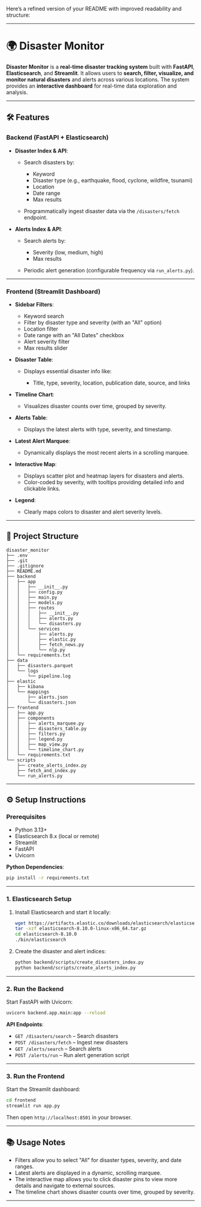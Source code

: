 Here’s a refined version of your README with improved readability and structure:

---

# 🌍 Disaster Monitor

**Disaster Monitor** is a **real-time disaster tracking system** built with **FastAPI**, **Elasticsearch**, and **Streamlit**. It allows users to **search, filter, visualize, and monitor natural disasters** and alerts across various locations. The system provides an **interactive dashboard** for real-time data exploration and analysis.

---

## 🛠 Features

### **Backend (FastAPI + Elasticsearch)**

* **Disaster Index & API**:

  * Search disasters by:

    * Keyword
    * Disaster type (e.g., earthquake, flood, cyclone, wildfire, tsunami)
    * Location
    * Date range
    * Max results
  * Programmatically ingest disaster data via the `/disasters/fetch` endpoint.
* **Alerts Index & API**:

  * Search alerts by:

    * Severity (low, medium, high)
    * Max results
  * Periodic alert generation (configurable frequency via `run_alerts.py`).

---

### **Frontend (Streamlit Dashboard)**

* **Sidebar Filters**:

  * Keyword search
  * Filter by disaster type and severity (with an "All" option)
  * Location filter
  * Date range with an "All Dates" checkbox
  * Alert severity filter
  * Max results slider

* **Disaster Table**:

  * Displays essential disaster info like:

    * Title, type, severity, location, publication date, source, and links

* **Timeline Chart**:

  * Visualizes disaster counts over time, grouped by severity.

* **Alerts Table**:

  * Displays the latest alerts with type, severity, and timestamp.

* **Latest Alert Marquee**:

  * Dynamically displays the most recent alerts in a scrolling marquee.

* **Interactive Map**:

  * Displays scatter plot and heatmap layers for disasters and alerts.
  * Color-coded by severity, with tooltips providing detailed info and clickable links.

* **Legend**:

  * Clearly maps colors to disaster and alert severity levels.

---

## 📂 Project Structure

```
disaster_monitor
├── .env
├── .git
├── .gitignore
├── README.md
├── backend
│   ├── app
│   │   ├── __init__.py
│   │   ├── config.py
│   │   ├── main.py
│   │   ├── models.py
│   │   ├── routes
│   │   │   ├── __init__.py
│   │   │   ├── alerts.py
│   │   │   └── disasters.py
│   │   └── services
│   │       ├── alerts.py
│   │       ├── elastic.py
│   │       ├── fetch_news.py
│   │       └── nlp.py
│   └── requirements.txt
├── data
│   ├── disasters.parquet
│   └── logs
│       └── pipeline.log
├── elastic
│   ├── kibana
│   └── mappings
│       ├── alerts.json
│       └── disasters.json
├── frontend
│   ├── app.py
│   ├── components
│   │   ├── alerts_marquee.py
│   │   ├── disasters_table.py
│   │   ├── filters.py
│   │   ├── legend.py
│   │   ├── map_view.py
│   │   └── timeline_chart.py
│   └── requirements.txt
└── scripts
    ├── create_alerts_index.py
    ├── fetch_and_index.py
    └── run_alerts.py
```

---

## ⚙️ Setup Instructions

### **Prerequisites**

* Python 3.13+
* Elasticsearch 8.x (local or remote)
* Streamlit
* FastAPI
* Uvicorn

**Python Dependencies**:

```bash
pip install -r requirements.txt
```

---

### **1. Elasticsearch Setup**

1. Install Elasticsearch and start it locally:

   ```bash
   wget https://artifacts.elastic.co/downloads/elasticsearch/elasticsearch-8.10.0-linux-x86_64.tar.gz
   tar -xzf elasticsearch-8.10.0-linux-x86_64.tar.gz
   cd elasticsearch-8.10.0
   ./bin/elasticsearch
   ```

2. Create the disaster and alert indices:

   ```bash
   python backend/scripts/create_disasters_index.py
   python backend/scripts/create_alerts_index.py
   ```

---

### **2. Run the Backend**

Start FastAPI with Uvicorn:

```bash
uvicorn backend.app.main:app --reload
```

**API Endpoints**:

* `GET /disasters/search` – Search disasters
* `POST /disasters/fetch` – Ingest new disasters
* `GET /alerts/search` – Search alerts
* `POST /alerts/run` – Run alert generation script

---

### **3. Run the Frontend**

Start the Streamlit dashboard:

```bash
cd frontend
streamlit run app.py
```

Then open `http://localhost:8501` in your browser.

---

## 📚 Usage Notes

* Filters allow you to select "All" for disaster types, severity, and date ranges.
* Latest alerts are displayed in a dynamic, scrolling marquee.
* The interactive map allows you to click disaster pins to view more details and navigate to external sources.
* The timeline chart shows disaster counts over time, grouped by severity.

---
